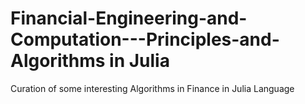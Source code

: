 # Financial-Engineering-and-Computation---Principles-and-Algorithms in Julia 
Curation of some interesting Algorithms in Finance in Julia Language
